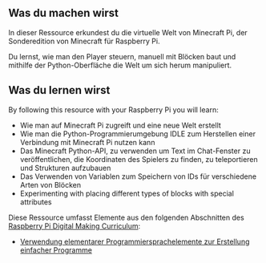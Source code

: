 ## Was du machen wirst

In dieser Ressource erkundest du die virtuelle Welt von Minecraft Pi, der Sonderedition von Minecraft für Raspberry Pi.

Du lernst, wie man den Player steuern, manuell mit Blöcken baut und mithilfe der Python-Oberfläche die Welt um sich herum manipuliert.

## Was du lernen wirst

By following this resource with your Raspberry Pi you will learn:

- Wie man auf Minecraft Pi zugreift und eine neue Welt erstellt
- Wie man die Python-Programmierumgebung IDLE zum Herstellen einer Verbindung mit Minecraft Pi nutzen kann
- Das Minecraft Python-API, zu verwenden um Text im Chat-Fenster zu veröffentlichen, die Koordinaten des Spielers zu finden, zu teleportieren und Strukturen aufzubauen
- Das Verwenden von Variablen zum Speichern von IDs für verschiedene Arten von Blöcken
- Experimenting with placing different types of blocks with special attributes

Diese Ressource umfasst Elemente aus den folgenden Abschnitten des [Raspberry Pi Digital Making Curriculum](https://www.raspberrypi.org/curriculum/):

- [Verwendung elementarer Programmiersprachelemente zur Erstellung einfacher Programme](https://www.raspberrypi.org/curriculum/programming/creator)